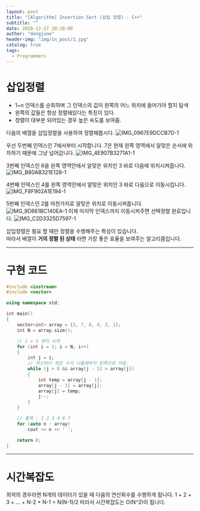 ```yaml
---
layout: post
title: "[Algorithm] Insertion Sort (삽입 정렬) - C++"
subtitle: ""
date: 2020-12-27 20:10:00
author: "dongjune"
header-img: "img/in_post/1.jpg"
catalog: true
tags:
  - Programmers
---
```


# 삽입정렬
- 1~n 인덱스를 순회하며 그 인덱스의 값이 왼쪽의 어느 위치에 들어가야 할지 탐색
- 왼쪽의 값들은 항상 정렬돼있다는 특징이 있다.
- 정렬이 대부분 되어있는 경우 높은 속도를 보여줌. 

  
다음의 배열을 삽입정렬을 사용하여 정렬해봅시다.
![IMG_0967E9DCCB7D-1](https://user-images.githubusercontent.com/53213397/103169748-f3036880-4881-11eb-9343-b6811bba9a03.jpeg)
  
우선 두번째 인덱스인 7에서부터 시작합니다. 7은 현재 왼쪽 영역에서 알맞은 순서에 위차하기 때문에 그냥 넘어갑니다.
![IMG_4E907B3271A1-1](https://user-images.githubusercontent.com/53213397/103169746-f0a10e80-4881-11eb-8be5-6db9458a54b8.jpeg)
  
3번째 인덱스인 6을 왼쪽 영역안에서 알맞은 위치인 3 바로 다음에 위치시켜줍니다.
![IMG_B80AB321E128-1](https://user-images.githubusercontent.com/53213397/103169750-f39bff00-4881-11eb-855b-db2c5b903926.jpeg)
  
4번째 인덱스인 4를 왼쪽 영역안에서 알맞은 위치인 3 바로 다음으로 이동시킵니다.
![IMG_F8F902A1E194-1](https://user-images.githubusercontent.com/53213397/103169751-f4cd2c00-4881-11eb-80f5-14573bdca855.jpeg)
  
5번째 인덱스인 2를 마찬가지로 알맞은 위치로 이동시켜줍니다.
![IMG_9D661BC140EA-1](https://user-images.githubusercontent.com/53213397/103169854-d61b6500-4882-11eb-941e-f1ab5c16a103.jpeg)
이제 마지막 인덱스까지 이동시켜주면 선택정렬 완료입니다.
![IMG_C2D3325D7597-1](https://user-images.githubusercontent.com/53213397/103169867-eaf7f880-4882-11eb-89fb-35ece1e35264.jpeg)

삽입정렬은 필요 할 때만 정렬을 수행해주는 특성이 있습니다.  
따라서 배열이 **거의 정렬 된 상태** 라면 가장 좋은 효율을 보여주는 알고리즘입니다. 


***
# 구현 코드
```c++
#include <iostream>
#include <vector>

using namespace std;

int main()
{
    vector<int> array = {3, 7, 6, 4, 2, 1};
    int N = array.size();

    // i = 1 부터 시작
    for (int i = 1; i < N; i++)
    {
        int j = i;
        // 자신보다 작은 수가 나올때까지 왼쪽으로 이동.
        while (j > 0 && array[j - 1] > array[j])
        {
            int temp = array[j - 1];
            array[j - 1] = array[j];
            array[j] = temp;
            j--;
        }
    }

    // 출력 : 1 2 3 4 6 7
    for (auto n : array)
        cout << n << ' ';

    return 0;
}
```
***
# 시간복잡도
최악의 경우라면 N개의 데이터가 있을 때 다음의 연산회수를 수행하게 됩니다.
1 + 2 + 3 + ... + N-2 + N-1 = N(N-1)/2
따라서 시간복잡도는 O(N^2)이 됩니다.